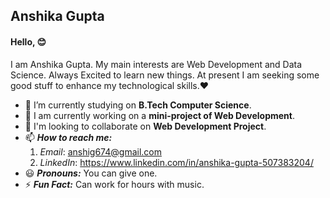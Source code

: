 ## Anshika Gupta
#### Hello, 😊
  
 I am Anshika Gupta. My main interests are Web Development and Data Science. Always Excited to learn new things. At present I am seeking some good stuff to enhance my technological skills.:heart: 
 * 🏢 I’m currently studying on **B.Tech Computer Science**.
 * 📔 I am currently working on a **mini-project of Web Development**. 
 * :dancers: I'm looking to collaborate on **Web Development Project**.
 * 📫 ***How to reach me:*** 
    1. *Email*: anshig674@gmail.com
    2. *LinkedIn*: https://www.linkedin.com/in/anshika-gupta-507383204/
 * :smiley: ***Pronouns:*** You can give one. 
 * ⚡ ***Fun Fact:*** Can work for hours with music.
